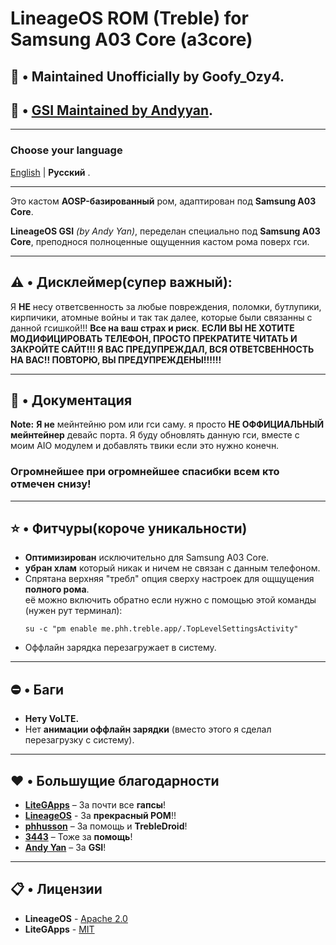 # **LineageOS ROM (Treble) for Samsung A03 Core (a3core)**

## 📱 • Maintained Unofficially by Goofy_Ozy4.
## 📱 • [GSI Maintained by Andyyan](https://sourceforge.net/projects/andyyan-gsi/files/).

---
### Choose your language
[English](https://github.com/GoofyOzy4/lineage-a3core-gsi/blob/main/README.md) | **Русский** .

---
Это кастом **AOSP-базированный** ром, адаптирован под **Samsung A03 Core**.

**LineageOS GSI** *(by Andy Yan)*, переделан специально под **Samsung A03 Core**, преподнося полноценные ощущенния кастом рома поверх гси.

---

## **⚠️ • Дисклеймер(супер важный):**
Я **НЕ** несу ответсвенность за любые повреждения, поломки, бутлупики, кирпичики, атомные войны и так так далее, которые были связанны с данной гсишкой!!! **Все на ваш страх и риск**. **ЕСЛИ ВЫ НЕ ХОТИТЕ МОДИФИЦИРОВАТЬ ТЕЛЕФОН, ПРОСТО ПРЕКРАТИТЕ ЧИТАТЬ И ЗАКРОЙТЕ САЙТ!!! Я ВАС ПРЕДУПРЕЖДАЛ, ВСЯ ОТВЕТСВЕННОСТЬ НА ВАС!! ПОВТОРЮ, ВЫ ПРЕДУПРЕЖДЕНЫ!!!!!!**

---

## **📃 • Документация**

**Note:** **Я не** мейнтейню ром или гси саму. я просто **НЕ ОФФИЦИАЛЬНЫЙ мейнтейнер** девайс порта. Я буду обновлять данную гси, вместе с моим AIO модулем и добавлять твики если это нужно конечн.

### Огромнейшее при огромнейшее спасибки всем кто отмечен снизу!

---

## **⭐ • Фитчуры(короче уникальности)**

- **Оптимизирован** исключительно для Samsung A03 Core.
- **убран хлам** который никак и ничем не связан с данным телефоном.
- Спрятана верхняя "требл" опция сверху настроек для ощщущения **полного рома**.  
  её можно включить обратно если нужно с помощью этой команды (нужен рут терминал):
    ```
    su -c "pm enable me.phh.treble.app/.TopLevelSettingsActivity"
    ```
- Оффлайн зарядка перезагружает в систему.

---

## **⛔ • Баги**

- **Нету VoLTE.**
- Нет **анимации оффлайн зарядки** (вместо этого я сделал перезагрузку с систему).

---

## **♥️ • Большущие благодарности**

- **[LiteGApps](https://litegapps.github.io/)** – За почти все **гапсы**!
- **[LineageOS](https://lineageos.org/)** - За **прекрасный РОМ**!!
- **[phhusson](https://github.com/phhusson)** – За помощь и **TrebleDroid**!
- **[3443](https://github.com/FlowerGEN)** – Тоже за **помощь**!
- **[Andy Yan]([https://github.com/FlowerGEN](https://sourceforge.net/projects/andyyan-gsi/files/lineage-20-td/))** – За **GSI**!

---

## **📋 • Лицензии**

- **LineageOS** - [Apache 2.0](https://github.com/LineageOS/android_vendor_lineage?tab=License-1-ov-file#readme)
- **LiteGApps** - [MIT](https://github.com/litegapps/litegapps?tab=MIT-1-ov-file#MIT-1-ov-file)
